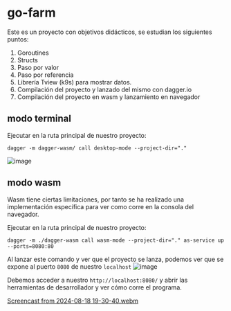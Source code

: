 # go-farm
Este es un proyecto con objetivos didácticos, se estudian los siguientes puntos:

1. Goroutines
2. Structs
3. Paso por valor
4. Paso por referencia
5. Librería Tview (k9s) para mostrar datos.
6. Compilación del proyecto y lanzado del mismo con dagger.io
7. Compilación del proyecto en wasm y lanzamiento en navegador

## modo terminal

Ejecutar en la ruta principal de nuestro proyecto: 

```shell
dagger -m dagger-wasm/ call desktop-mode --project-dir="."
```
![image](https://github.com/user-attachments/assets/0644c220-25d9-433d-b084-84abe314e1b7)

## modo wasm

Wasm tiene ciertas limitaciones, por tanto se ha realizado una implementación específica para ver como corre 
en la consola del navegador.

Ejecutar en la ruta principal de nuestro proyecto: 

```shell
dagger -m ./dagger-wasm call wasm-mode --project-dir="." as-service up --ports=8080:80
```

Al lanzar este comando y ver que el proyecto se lanza, podemos ver que se expone al puerto `8080` de nuestro `localhost`
![image](https://github.com/user-attachments/assets/c7ba2ffd-5b16-4b06-b400-d20a4e6b6094)

Debemos acceder a nuestro `http://localhost:8080/` y abrir las herramientas de desarrollador y ver cómo corre el programa.

[Screencast from 2024-08-18 19-30-40.webm](https://github.com/user-attachments/assets/3e622377-dcc9-4390-929b-b8bd4ece4f02)
